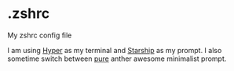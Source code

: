# .zshrc

My zshrc config file

I am using [Hyper](https://hyper.is/) as my terminal and [Starship](https://starship.rs/) as my prompt. I also sometime switch between [pure](https://github.com/sindresorhus/pure) anther awesome minimalist prompt.

